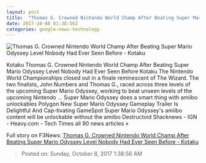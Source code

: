 ```yaml
---
layout: post
title:  "Thomas G. Crowned Nintendo World Champ After Beating Super Mario Odyssey Level Nobody Had Ever Seen Before - Kotaku"
date: 2017-10-08 01:38:56Z
categories: google-news-technology
---
```


![Thomas G. Crowned Nintendo World Champ After Beating Super Mario Odyssey Level Nobody Had Ever Seen Before - Kotaku](https://i.kinja-img.com/gawker-media/image/upload/s--4B5oclEK--/c_fill,fl_progressive,g_center,h_450,q_80,w_800/xwpr94ti8fahw0exovrg.jpg)

Kotaku Thomas G. Crowned Nintendo World Champ After Beating Super Mario Odyssey Level Nobody Had Ever Seen Before Kotaku The Nintendo World Championships closed out in a finale reminescent of The Wizard. The two finalists, John Numbers and Thomas G., raced across three levels of the upcoming Super Mario Odyssey, working to beat unseen levels of the upcoming Nintendo ... Super Mario Odyssey does a smart thing with amiibo unlockables Polygon New Super Mario Odyssey Gameplay Trailer Is Delightful And Cap-tivating GameSpot Super Mario Odyssey's amiibo content will be unlockable without the amiibo Destructoid Shacknews - IGN - Heavy.com - Tech Times all 90 news articles »


Full story on F3News: [Thomas G. Crowned Nintendo World Champ After Beating Super Mario Odyssey Level Nobody Had Ever Seen Before - Kotaku](http://www.f3nws.com/n/rDTkVB)

> Posted on: Sunday, October 8, 2017 1:38:56 AM
